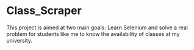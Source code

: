 # Class_Scraper
This project is aimed at two main goals: Learn Selenium and solve a real problem for students like me to know the availability of classes at my university.
